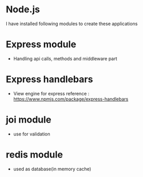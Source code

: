 # Node.js
I have installed following modules to create these applications

# Express module
  - Handling api calls, methods and middleware part

# Express handlebars 
- View engine for express
reference : https://www.npmjs.com/package/express-handlebars 

# joi module 
- use for validation

# redis module
- used as database(in memory cache) 
